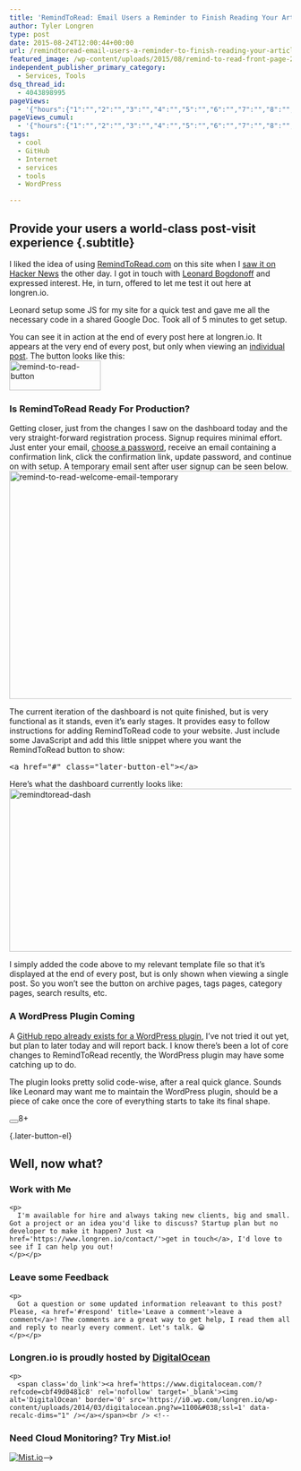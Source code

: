```yaml
---
title: 'RemindToRead: Email Users a Reminder to Finish Reading Your Articles'
author: Tyler Longren
type: post
date: 2015-08-24T12:00:44+00:00
url: /remindtoread-email-users-a-reminder-to-finish-reading-your-articles/
featured_image: /wp-content/uploads/2015/08/remind-to-read-front-page-2.png
independent_publisher_primary_category:
  - Services, Tools
dsq_thread_id:
  - 4043898995
pageViews:
  - '{"hours":{"1":"","2":"","3":"","4":"","5":"","6":"","7":"","8":"","9":"","10":"","11":"","12":"","13":"","14":"","15":"","16":"","17":"","18":"","19":"","20":"","21":"","22":"","23":"","24":"","25":"","26":"","27":"","28":"","29":"","30":"","31":"","32":"","33":"","34":"","35":"","36":"","37":"","38":"","39":"","40":"","41":"","42":"","43":"","44":"","45":"","46":"","47":""},"days":{"2":"","3":"","4":"","5":"","6":"","7":"","8":"","9":"","10":"","11":"","12":"","13":"","14":""},"weeks":{"3":"","4":"","5":"","6":"","7":"","8":"","9":"","10":"","11":"","12":""},"months":{"4":"","5":"","6":"","7":"","8":"","9":"","10":"","11":"","12":"","13":"","14":"","15":"","16":"","17":"","18":"","19":"","20":"","21":"","22":"","23":"","24":""}}'
pageViews_cumul:
  - '{"hours":{"1":"","2":"","3":"","4":"","5":"","6":"","7":"","8":"","9":"","10":"","11":"","12":"","13":"","14":"","15":"","16":"","17":"","18":"","19":"","20":"","21":"","22":"","23":"","24":"","25":"","26":"","27":"","28":"","29":"","30":"","31":"","32":"","33":"","34":"","35":"","36":"","37":"","38":"","39":"","40":"","41":"","42":"","43":"","44":"","45":"","46":"","47":""},"days":{"2":"","3":"","4":"","5":"","6":"","7":"","8":"","9":"","10":"","11":"","12":"","13":"","14":""},"weeks":{"3":"","4":"","5":"","6":"","7":"","8":"","9":"","10":"","11":"","12":""},"months":{"4":"","5":"","6":"","7":"","8":"","9":"","10":"","11":"","12":"","13":"","14":"","15":"","16":"","17":"","18":"","19":"","20":"","21":"","22":"","23":"","24":""}}'
tags:
  - cool
  - GitHub
  - Internet
  - services
  - tools
  - WordPress

---
```

## Provide your users a world-class post-visit experience {.subtitle}

I liked the idea of using [RemindToRead.com][1] on this site when I [saw it on Hacker News][2] the other day. I got in touch with [Leonard Bogdonoff][3] and expressed interest. He, in turn, offered to let me test it out here at longren.io.

Leonard setup some JS for my site for a quick test and gave me all the necessary code in a shared Google Doc. Took all of 5 minutes to get setup.

You can see it in action at the end of every post here at longren.io. It appears at the very end of every post, but only when viewing an [individual post][4]. The button looks like this:  
[<img loading="lazy" src="https://i2.wp.com/longren.io/wp-content/uploads/2015/08/remind-to-read-button.png?resize=163%2C53" alt="remind-to-read-button" width="163" height="53" class="aligncenter size-full wp-image-8124" srcset="https://i1.wp.com/www.longren.io/wp-content/uploads/2015/08/remind-to-read-button.png?w=163&ssl=1 163w, https://i1.wp.com/www.longren.io/wp-content/uploads/2015/08/remind-to-read-button.png?resize=150%2C49&ssl=1 150w" sizes="(max-width: 163px) 100vw, 163px" data-recalc-dims="1" />][5]

### Is RemindToRead Ready For Production?

Getting closer, just from the changes I saw on the dashboard today and the very straight-forward registration process. Signup requires minimal effort. Just enter your email, [choose a password][6], receive an email containing a confirmation link, click the confirmation link, update password, and continue on with setup. A temporary email sent after user signup can be seen below.  
[<img loading="lazy" src="https://i0.wp.com/longren.io/wp-content/uploads/2015/08/remind-to-read-welcome-email-temporary-1024x596.png?resize=700%2C407" alt="remind-to-read-welcome-email-temporary" width="700" height="407" class="aligncenter size-large wp-image-8111" srcset="https://i0.wp.com/www.longren.io/wp-content/uploads/2015/08/remind-to-read-welcome-email-temporary.png?resize=1024%2C596&ssl=1 1024w, https://i0.wp.com/www.longren.io/wp-content/uploads/2015/08/remind-to-read-welcome-email-temporary.png?resize=150%2C87&ssl=1 150w, https://i0.wp.com/www.longren.io/wp-content/uploads/2015/08/remind-to-read-welcome-email-temporary.png?resize=300%2C175&ssl=1 300w, https://i0.wp.com/www.longren.io/wp-content/uploads/2015/08/remind-to-read-welcome-email-temporary.png?resize=700%2C407&ssl=1 700w, https://i0.wp.com/www.longren.io/wp-content/uploads/2015/08/remind-to-read-welcome-email-temporary.png?w=1334&ssl=1 1334w" sizes="(max-width: 700px) 100vw, 700px" data-recalc-dims="1" />][7]

The current iteration of the dashboard is not quite finished, but is very functional as it stands, even it&#8217;s early stages. It provides easy to follow instructions for adding RemindToRead code to your website. Just include some JavaScript and add this little snippet where you want the RemindToRead button to show:

<pre class="lang:xhtml decode:true " >&lt;a href="#" class="later-button-el"&gt;&lt;/a&gt;</pre>

Here&#8217;s what the dashboard currently looks like:  
[<img loading="lazy" src="https://i0.wp.com/longren.io/wp-content/uploads/2015/08/remindtoread-dash-1024x425.png?resize=700%2C291" alt="remindtoread-dash" width="700" height="291" class="aligncenter size-large wp-image-8136" srcset="https://i2.wp.com/www.longren.io/wp-content/uploads/2015/08/remindtoread-dash.png?resize=1024%2C425&ssl=1 1024w, https://i2.wp.com/www.longren.io/wp-content/uploads/2015/08/remindtoread-dash.png?resize=150%2C62&ssl=1 150w, https://i2.wp.com/www.longren.io/wp-content/uploads/2015/08/remindtoread-dash.png?resize=300%2C125&ssl=1 300w, https://i2.wp.com/www.longren.io/wp-content/uploads/2015/08/remindtoread-dash.png?resize=700%2C291&ssl=1 700w, https://i2.wp.com/www.longren.io/wp-content/uploads/2015/08/remindtoread-dash.png?w=1891&ssl=1 1891w" sizes="(max-width: 700px) 100vw, 700px" data-recalc-dims="1" />][8]

I simply added the code above to my relevant template file so that it&#8217;s displayed at the end of every post, but is only shown when viewing a single post. So you won&#8217;t see the button on archive pages, tags pages, category pages, search results, etc.

### A WordPress Plugin Coming

A [GitHub repo already exists for a WordPress plugin][9], I&#8217;ve not tried it out yet, but plan to later today and will report back. I know there&#8217;s been a lot of core changes to RemindToRead recently, the WordPress plugin may have some catching up to do.

The plugin looks pretty solid code-wise, after a real quick glance. Sounds like Leonard may want me to maintain the WordPress plugin, should be a piece of cake once the core of everything starts to take its final shape. 

<div class="wpulike wpulike-default " >
  <div class="wp_ulike_general_class wp_ulike_is_not_liked">
    <button type="button"
					aria-label="Like Button"
					data-ulike-id="8106"
					data-ulike-nonce="7e9e95c8a6"
					data-ulike-type="likeThis"
					data-ulike-template="wpulike-default"
					data-ulike-display-likers="0"
					data-ulike-disable-pophover="0"
					class="wp_ulike_btn wp_ulike_put_image wp_likethis_8106"></button><span class="count-box">8+</span>
  </div>
</div>

[][10]{.later-button-el}

<div class='what-next'>
  <h2>
    Well, now what?
  </h2>
  
  <div class='hire'>
    <h3>
      Work with Me
    </h3>
    
    <p>
      I'm available for hire and always taking new clients, big and small. Got a project or an idea you'd like to discuss? Startup plan but no developer to make it happen? Just <a href='https://www.longren.io/contact/'>get in touch</a>, I'd love to see if I can help you out!
    </p></p>
  </div>
  
  <div class='hire'>
    <h3>
      Leave some Feedback
    </h3>
    
    <p>
      Got a question or some updated information releavant to this post? Please, <a href='#respond' title='Leave a comment'>leave a comment</a>! The comments are a great way to get help, I read them all and reply to nearly every comment. Let's talk. 😀
    </p></p>
  </div>
  
  <div class='now-what-bottom-ad'>
    <h3>
      Longren.io is proudly hosted by <a href='https://www.digitalocean.com/?refcode=cbf49d0481c8'>DigitalOcean</a>
    </h3>
    
    <p>
      <span class='do_link'><a href='https://www.digitalocean.com/?refcode=cbf49d0481c8' rel='nofollow' target='_blank'><img alt='DigitalOcean' border='0' src='https://i0.wp.com/longren.io/wp-content/uploads/2014/03/digitalocean.png?w=1100&#038;ssl=1' data-recalc-dims="1" /></a></span><br /> <!--

<h3>Need Cloud Monitoring? Try Mist.io!</h3>

<span class='do_link'><a href='http://mist.io/?ref=tyler' rel='nofollow' target='_blank'><img alt='Mist.io' border='0' src='https://i0.wp.com/longren.io/wp-content/uploads/2014/04/mistio.jpg?w=1100&#038;ssl=1' data-recalc-dims="1"></a></span>--></div> </div>

 [1]: https://remindtoread.com/
 [2]: https://news.ycombinator.com/item?id=10048798
 [3]: http://www.rememberlenny.com/
 [4]: https://longren.io/using-remindtoread/
 [5]: https://i2.wp.com/longren.io/wp-content/uploads/2015/08/remind-to-read-button.png
 [6]: https://passwds.io/
 [7]: https://i0.wp.com/longren.io/wp-content/uploads/2015/08/remind-to-read-welcome-email-temporary.png?ssl=1
 [8]: https://i1.wp.com/longren.io/wp-content/uploads/2015/08/remindtoread-dash.png?ssl=1
 [9]: https://github.com/RemindToRead/remindtoread-wordpress
 [10]: #